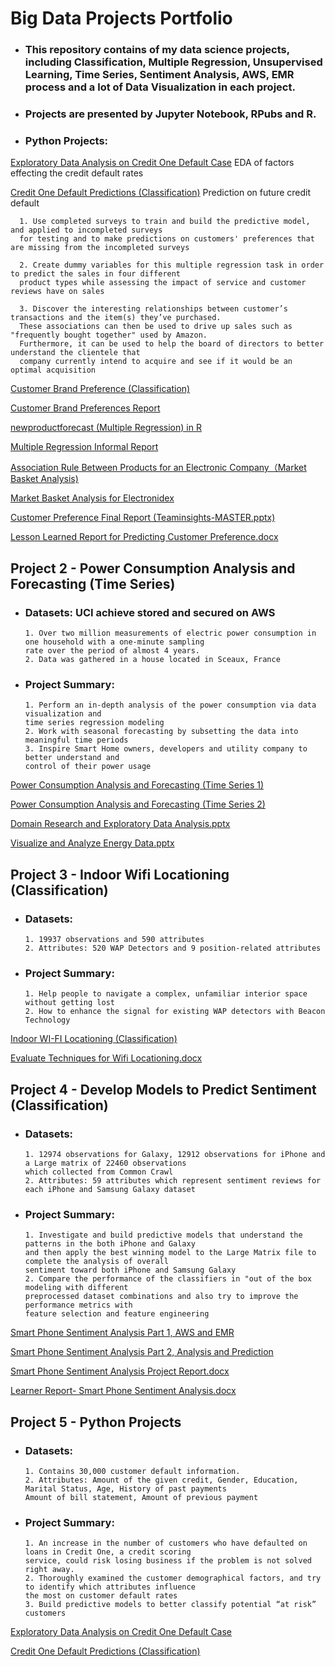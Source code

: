 # Big Data Projects Portfolio

- ### This repository contains of my data science projects, including Classification, Multiple Regression, Unsupervised Learning, Time Series, Sentiment Analysis, AWS, EMR process and a lot of Data Visualization in each project.
- ### Projects are presented by Jupyter Notebook, RPubs and R.

- ### Python Projects:

[Exploratory Data Analysis on Credit One Default Case](EDA-C5T2.ipynb) EDA of factors effecting the credit default rates

[Credit One Default Predictions (Classification)](Credit_One_Classification.ipynb) Prediction on future credit default

	  1. Use completed surveys to train and build the predictive model, and applied to incompleted surveys
	  for testing and to make predictions on customers' preferences that are missing from the incompleted surveys

	  2. Create dummy variables for this multiple regression task in order to predict the sales in four different
	  product types while assessing the impact of service and customer reviews have on sales

	  3. Discover the interesting relationships between customer’s transactions and the item(s) they’ve purchased.
	  These associations can then be used to drive up sales such as "frequently bought together" used by Amazon.
      Furthermore, it can be used to help the board of directors to better understand the clientele that
      company currently intend to acquire and see if it would be an optimal acquisition

[Customer Brand Preference (Classification)](http://rpubs.com/linlinmao/brandpreference)

[Customer Brand Preferences Report](Customer%20Brand%20Preferences%20Report.docx)

[newproductforecast (Multiple Regression) in R](newproductforecast.R)

[Multiple Regression Informal Report](Multiple%20Regression%20Informal%20Report.docx)

[Association Rule Between Products for an Electronic Company（Market Basket Analysis)](http://rpubs.com/linlinmao/559584)

[Market Basket Analysis for Electronidex](Market%20Basket%20Analysis%20for%20Electronidex.docx)

[Customer Preference Final Report (Teaminsights-MASTER.pptx)](C2T5-TeamInsights-MASTER.pptx)

[Lesson Learned Report for Predicting Customer Preference.docx](Lesson%20Learned%20Report%20for%20Predicting%20Customer%20Preference.docx----Final%20Web%20Version.docx)

## Project 2 - Power Consumption Analysis and Forecasting (Time Series)

- ### Datasets: UCI achieve stored and secured on AWS
      1. Over two million measurements of electric power consumption in one household with a one-minute sampling 
      rate over the period of almost 4 years.
      2. Data was gathered in a house located in Sceaux, France

- ### Project Summary:
      1. Perform an in-depth analysis of the power consumption via data visualization and 
      time series regression modeling
      2. Work with seasonal forecasting by subsetting the data into meaningful time periods
      3. Inspire Smart Home owners, developers and utility company to better understand and 
      control of their power usage
      
[Power Consumption Analysis and Forecasting (Time Series 1)](http://rpubs.com/linlinmao/time_series_1)

[Power Consumption Analysis and Forecasting (Time Series 2)](http://rpubs.com/linlinmao/time_series_2)

[Domain Research and Exploratory Data Analysis.pptx](Domain%20Research%20and%20Exploratory%20Data%20Analysis.pptx)

[Visualize and Analyze Energy Data.pptx](Visualize%20and%20Analyze%20Energy%20Data.pptx)

## Project 3 - Indoor Wifi Locationing (Classification)
- ### Datasets:
      1. 19937 observations and 590 attributes
      2. Attributes: 520 WAP Detectors and 9 position-related attributes

- ### Project Summary:
      1. Help people to navigate a complex, unfamiliar interior space without getting lost
      2. How to enhance the signal for existing WAP detectors with Beacon Technology

[Indoor WI-FI Locationing (Classification)](http://rpubs.com/linlinmao/indoor_wifi_locationing)

[Evaluate Techniques for Wifi Locationing.docx](Evaluate%20Techniques%20for%20Wifi%20Locationing.docx)

## Project 4 - Develop Models to Predict Sentiment (Classification)
- ### Datasets:
      1. 12974 observations for Galaxy, 12912 observations for iPhone and a Large matrix of 22460 observations
	  which collected from Common Crawl
      2. Attributes: 59 attributes which represent sentiment reviews for each iPhone and Samsung Galaxy dataset

- ### Project Summary:
      1. Investigate and build predictive models that understand the patterns in the both iPhone and Galaxy
	  and then apply the best winning model to the Large Matrix file to complete the analysis of overall
      sentiment toward both iPhone and Samsung Galaxy
      2. Compare the performance of the classifiers in "out of the box modeling with different
      preprocessed dataset combinations and also try to improve the performance metrics with
      feature selection and feature engineering
 
 [Smart Phone Sentiment Analysis Part 1, AWS and EMR](http://rpubs.com/linlinmao/sentiment_analysis_1)
  
 [Smart Phone Sentiment Analysis Part 2, Analysis and Prediction](http://rpubs.com/linlinmao/558226)

[Smart Phone Sentiment Analysis Project Report.docx](Sentiment%20Analysis%20Project%20Report.docx)

[Learner Report- Smart Phone Sentiment Analysis.docx](Learner%20Report-%20Sentiment%20Analysis.docx)

## Project 5 - Python Projects 
- ### Datasets:
      1. Contains 30,000 customer default information. 
      2. Attributes: Amount of the given credit, Gender, Education, Marital Status, Age, History of past payments
      Amount of bill statement, Amount of previous payment 

- ### Project Summary:
      1. An increase in the number of customers who have defaulted on loans in Credit One, a credit scoring 
      service, could risk losing business if the problem is not solved right away. 
      2. Thoroughly examined the customer demographical factors, and try to identify which attributes influence 
      the most on customer default rates
      3. Build predictive models to better classify potential “at risk” customers

[Exploratory Data Analysis on Credit One Default Case](EDA-C5T2.ipynb)

[Credit One Default Predictions (Classification)](Credit_One_Classification.ipynb) 


